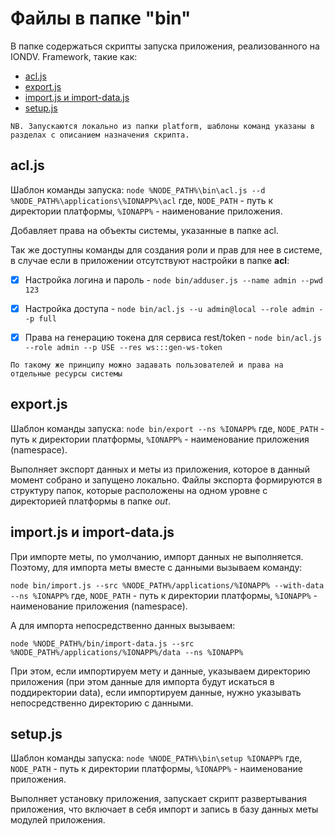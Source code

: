 # Файлы в папке "bin"

В папке содержаться скрипты запуска приложения, реализованного на IONDV. Framework, такие как:

* [acl.js](/docs/ru/1_system_deployment/files_in_folder_bin.md#acljs)
* [export.js](/docs/ru/1_system_deployment/files_in_folder_bin.md#exportjs)
* [import.js и import-data.js](/docs/ru/1_system_deployment/files_in_folder_bin.md#importjs-%D0%B8-import-datajs)
* [setup.js](/docs/ru/1_system_deployment/files_in_folder_bin.md#setupjs)

```
NB. Запускаются локально из папки platform, шаблоны команд указаны в разделах с описанием назначения скрипта.
```

## acl.js

Шаблон команды запуска: `node %NODE_PATH%\bin\acl.js --d %NODE_PATH%\applications\%IONAPP%\acl`
где, `NODE_PATH` - путь к директории платформы, `%IONAPP%` - наименование приложения.

Добавляет права на объекты системы, указанные в папке acl.

Так же доступны команды для создания роли и прав для нее в системе, в случае если в приложении отсутствуют настройки в папке **acl**:

- [x] Настройка логина и пароль - `node bin/adduser.js --name admin --pwd 123`

- [x] Настройка доступа - `node bin/acl.js --u admin@local --role admin --p full`

- [x] Права на генерацию токена для сервиса rest/token - `node bin/acl.js --role admin --p USE --res ws:::gen-ws-token`

```
По такому же принципу можно задавать пользователей и права на отдельные ресурсы системы
```

## export.js

Шаблон команды запуска: `node bin/export --ns %IONAPP%`
где, `NODE_PATH` - путь к директории платформы, `%IONAPP%` - наименование приложения (namespace).

Выполняет экспорт данных и меты из приложения, которое в данный момент собрано и запущено локально. 
Файлы экспорта формируются в структуру папок, которые расположены на одном уровне с директорией платформы в папке _out_.

## import.js и import-data.js

При импорте меты, по умолчанию, импорт данных не выполняется. Поэтому,
для импорта меты вместе с данными вызываем команду:

`node bin/import.js --src %NODE_PATH%/applications/%IONAPP% --with-data --ns %IONAPP%`
где, `NODE_PATH` - путь к директории платформы, `%IONAPP%` - наименование приложения (namespace).

А для импорта непосредственно данных вызываем:

`node %NODE_PATH%/bin/import-data.js --src %NODE_PATH%/applications/%IONAPP%/data --ns %IONAPP%`

При этом, если импортируем мету и данные, указываем директорию приложения (при этом данные для импорта будут искаться в поддиректории data), если импортируем данные, нужно указывать непосредственно директорию с данными.

## setup.js

Шаблон команды запуска: `node %NODE_PATH%\bin\setup %IONAPP%`
где, `NODE_PATH` - путь к директории платформы, `%IONAPP%` - наименование приложения.

Выполняет установку приложения, запускает скрипт развертывания приложения, что включает в себя импорт и запись в базу данных меты модулей приложения.